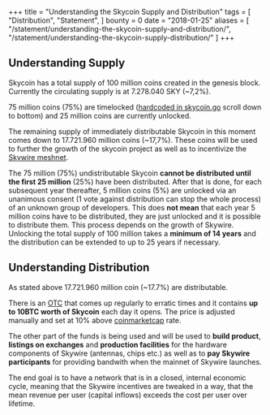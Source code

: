 +++
title = "Understanding the Skycoin Supply and Distribution"
tags = [
    "Distribution",
    "Statement",
]
bounty = 0
date = "2018-01-25"
aliases = [
	"/statement/understanding-the-skycoin-supply-and-distribution/",
	"/statement/understanding-the-skycoin-supply-distribution/"
]
+++

## Understanding Supply

Skycoin has a total supply of 100 million coins created in the genesis block. Currently the circulating supply is at 7.278.040 SKY (~7,2%).

75 million coins (75%) are timelocked ([hardcoded in skycoin.go](https://github.com/skycoin/skycoin/blob/develop/cmd/skycoin/skycoin.go) scroll down to bottom)
and 25 million coins are currently unlocked.

The remaining supply of immediately distributable Skycoin in this moment comes down to 17.721.960 million coins (~17,7%).
These coins will be used to further the growth of the skycoin project as well as to incentivize
the [Skywire meshnet](https://www.skycoin.net/blog/overview/skywire-skycoin-meshnet-project/).

The 75 million (75%) undistributable Skycoin **cannot be distributed until the first 25 million** (25%) have been distributed.
After that is done, for each subsequent year thereafter, 5 million coins (5%) are unlocked via an unanimous consent (1 vote against distribution
can stop the whole process) of an unknown group of developers. This does **not mean** that each year 5 million coins have to be distributed, they are just unlocked and it is possible
to distribute them. This process depends on the growth of Skywire.
Unlocking the total supply of 100 million takes a **minimum of 14 years** and the distribution can be extended to up to 25 years
if necessary.

## Understanding Distribution

As stated above 17.721.960 million coin (~17.7%) are distributable.

There is an [OTC](https://otc.skycoin.net/) that comes up regularly to erratic
times and it contains **up to 10BTC worth of Skycoin** each day it opens.
The price is adjusted manually and set at 10% above [coinmarketcap](https://coinmarketcap.com/currencies/skycoin/) rate.

The other part of the funds is being used and will be used to **build product**, **listings on exchanges** and **production facilities** for the hardware
components of Skywire (antennas, chips etc.) as well as to **pay Skywire participants** for providing bandwith when the mainnet of Skywire launches.

The end goal is to have a network that is in a closed, internal economic cycle, meaning that the Skywire incentives are tweaked in a
way, that the mean revenue per user (capital inflows) exceeds the cost per user over lifetime.

